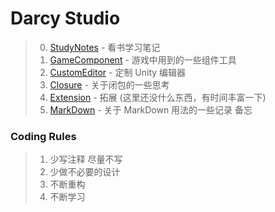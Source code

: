 # Darcy Studio

> 0. [StudyNotes] - 看书学习笔记
> 1. [GameComponent] - 游戏中用到的一些组件工具
> 2. [CustomEditor] - 定制 Unity 编辑器
> 3. [Closure] - 关于闭包的一些思考
> 4. [Extension] - 拓展 (这里还没什么东西，有时间丰富一下)
> 5. [MarkDown] - 关于 MarkDown 用法的一些记录 备忘

[StudyNotes]: StudyNotes/README.md

[CustomEditor]: CustomEditor/README.md

[Closure]: Closure

[GameComponent]: GameComponent/README.md

[Extension]: Extension

[MarkDown]: MarkDown/ExampleMarkDown.md

### Coding Rules

> 1. 少写注释 尽量不写
> 2. 少做不必要的设计
> 3. 不断重构
> 4. 不断学习
